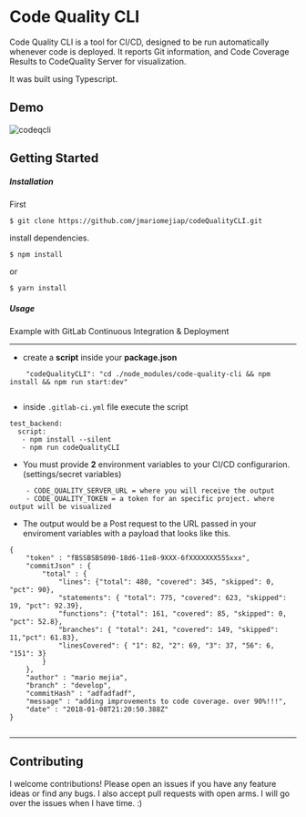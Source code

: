 # Code Quality CLI

Code Quality CLI is a tool for CI/CD, designed to be run automatically whenever code is deployed. It reports Git information, and Code Coverage Results to CodeQuality Server for visualization.

It was built using Typescript.


## Demo

![codeqcli](https://user-images.githubusercontent.com/22829270/39217266-0f2791be-47d4-11e8-9e88-a898eea0cc91.gif)




## Getting Started

##### Installation



First
```
$ git clone https://github.com/jmariomejiap/codeQualityCLI.git
```

install dependencies.
```
$ npm install 
```
or 
```
$ yarn install
```

##### Usage
Example with GitLab Continuous Integration & Deployment
___
* create a **script** inside your **package.json**

```
    "codeQualityCLI": "cd ./node_modules/code-quality-cli && npm install && npm run start:dev"
    
```
* inside `.gitlab-ci.yml` file execute the script

```
test_backend:
  script:
   - npm install --silent
   - npm run codeQualityCLI
```


* You must provide **2** environment variables to your CI/CD configurarion.(settings/secret variables)

```
    - CODE_QUALITY_SERVER_URL = where you will receive the output
    - CODE_QUALITY_TOKEN = a token for an specific project. where output will be visualized
```

* The output would be a Post request to the URL passed in your enviroment variables with a payload that looks like this.

```
{
	"token" : "fBSSBSBS090-18d6-11e8-9XXX-6fXXXXXXX555xxx",
	"commitJson" : {
		"total" : {
			"lines": {"total": 480, "covered": 345, "skipped": 0, "pct": 90},
			"statements": { "total": 775, "covered": 623, "skipped": 19, "pct": 92.39},
	    	"functions": {"total": 161, "covered": 85, "skipped": 0, "pct": 52.8},
	    	"branches": { "total": 241, "covered": 149, "skipped": 11,"pct": 61.83},
	    	"linesCovered": { "1": 82, "2": 69, "3": 37, "56": 6, "151": 3}
		}
	},
	"author" : "mario mejia",
	"branch" : "develop",
	"commitHash" : "adfadfadf",
	"message" : "adding improvements to code coverage. over 90%!!!",
	"date" : "2018-01-08T21:20:50.388Z"
}


```



___
## Contributing
I welcome contributions! Please open an issues if you have any feature ideas or find any bugs. I also accept pull requests with open arms. I will go over the issues when I have time. :)





